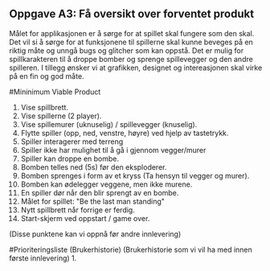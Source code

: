 ## Oppgave A3: Få oversikt over forventet produkt

Målet for applikasjonen er å sørge for at spillet skal fungere som den skal. Det vil si å sørge for at funksjonene til spillerne skal kunne beveges på en riktig måte og unngå bugs og glitcher som kan oppstå. Det er mulig for spillkarakteren til å droppe bomber og sprenge spillevegger og den andre spilleren. I tillegg ønsker vi at grafikken, designet og intereasjonen skal virke på en fin og god måte. 


#Mininimum Viable Product

1. Vise spillbrett.
2. Vise spillerne (2 player).
3. Vise spillemurer (uknuselig) / spillevegger (knuselig).
4. Flytte spiller (opp, ned, venstre, høyre) ved hjelp av tastetrykk.
5. Spiller interagerer med terreng
6. Spiller ikke har mulighet til å gå i gjennom vegger/murer
7. Spiller kan droppe en bombe.
8. Bomben telles ned (5s) før den eksploderer.
9. Bomben sprenges i form av et kryss (Ta hensyn til vegger og murer).
10. Bomben kan ødelegger veggene, men ikke murene.
11. En spiller dør når den blir sprengt av en bombe.
12. Målet for spillet: "Be the last man standing"
13. Nytt spillbrett når forrige er ferdig.
14. Start-skjerm ved oppstart / game over.

(Disse punktene kan vi oppnå før andre innlevering)

#Prioriteringsliste (Brukerhistorie)
(Brukerhistorie som vi vil ha med innen første innlevering)
1.  


